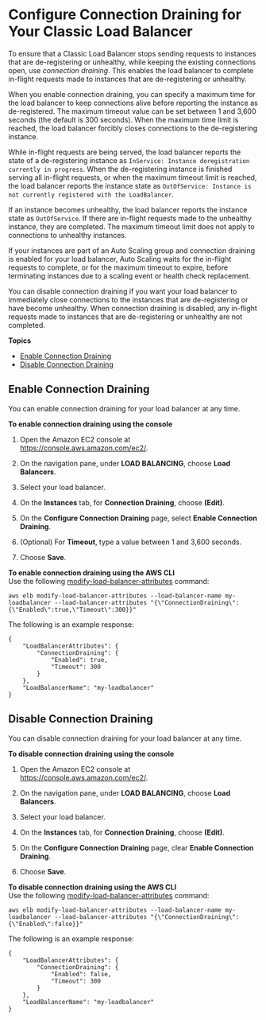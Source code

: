 # Configure Connection Draining for Your Classic Load Balancer<a name="config-conn-drain"></a>

To ensure that a Classic Load Balancer stops sending requests to instances that are de\-registering or unhealthy, while keeping the existing connections open, use *connection draining*\. This enables the load balancer to complete in\-flight requests made to instances that are de\-registering or unhealthy\.

When you enable connection draining, you can specify a maximum time for the load balancer to keep connections alive before reporting the instance as de\-registered\. The maximum timeout value can be set between 1 and 3,600 seconds \(the default is 300 seconds\)\. When the maximum time limit is reached, the load balancer forcibly closes connections to the de\-registering instance\.

While in\-flight requests are being served, the load balancer reports the state of a de\-registering instance as `InService: Instance deregistration currently in progress`\. When the de\-registering instance is finished serving all in\-flight requests, or when the maximum timeout limit is reached, the load balancer reports the instance state as `OutOfService: Instance is not currently registered with the LoadBalancer`\.

If an instance becomes unhealthy, the load balancer reports the instance state as `OutOfService`\. If there are in\-flight requests made to the unhealthy instance, they are completed\. The maximum timeout limit does not apply to connections to unhealthy instances\.

If your instances are part of an Auto Scaling group and connection draining is enabled for your load balancer, Auto Scaling waits for the in\-flight requests to complete, or for the maximum timeout to expire, before terminating instances due to a scaling event or health check replacement\.

You can disable connection draining if you want your load balancer to immediately close connections to the instances that are de\-registering or have become unhealthy\. When connection draining is disabled, any in\-flight requests made to instances that are de\-registering or unhealthy are not completed\.

**Topics**
+ [Enable Connection Draining](#enable-conn-drain)
+ [Disable Connection Draining](#disable-conn-drain)

## Enable Connection Draining<a name="enable-conn-drain"></a>

You can enable connection draining for your load balancer at any time\.

**To enable connection draining using the console**

1. Open the Amazon EC2 console at [https://console\.aws\.amazon\.com/ec2/](https://console.aws.amazon.com/ec2/)\.

1. On the navigation pane, under **LOAD BALANCING**, choose **Load Balancers**\.

1. Select your load balancer\.

1. On the **Instances** tab, for **Connection Draining**, choose **\(Edit\)**\.

1. On the **Configure Connection Draining** page, select **Enable Connection Draining**\.

1. \(Optional\) For **Timeout**, type a value between 1 and 3,600 seconds\.

1. Choose **Save**\.

**To enable connection draining using the AWS CLI**  
Use the following [modify\-load\-balancer\-attributes](http://docs.aws.amazon.com/cli/latest/reference/elb/modify-load-balancer-attributes.html) command:

```
aws elb modify-load-balancer-attributes --load-balancer-name my-loadbalancer --load-balancer-attributes "{\"ConnectionDraining\":{\"Enabled\":true,\"Timeout\":300}}"
```

The following is an example response:

```
{
    "LoadBalancerAttributes": {
        "ConnectionDraining": {
            "Enabled": true, 
            "Timeout": 300
        }
    }, 
    "LoadBalancerName": "my-loadbalancer"
}
```

## Disable Connection Draining<a name="disable-conn-drain"></a>

You can disable connection draining for your load balancer at any time\.

**To disable connection draining using the console**

1. Open the Amazon EC2 console at [https://console\.aws\.amazon\.com/ec2/](https://console.aws.amazon.com/ec2/)\.

1. On the navigation pane, under **LOAD BALANCING**, choose **Load Balancers**\.

1. Select your load balancer\.

1. On the **Instances** tab, for **Connection Draining**, choose **\(Edit\)**\.

1. On the **Configure Connection Draining** page, clear **Enable Connection Draining**\.

1. Choose **Save**\.

**To disable connection draining using the AWS CLI**  
Use the following [modify\-load\-balancer\-attributes](http://docs.aws.amazon.com/cli/latest/reference/elb/modify-load-balancer-attributes.html) command:

```
aws elb modify-load-balancer-attributes --load-balancer-name my-loadbalancer --load-balancer-attributes "{\"ConnectionDraining\":{\"Enabled\":false}}"
```

The following is an example response:

```
{
    "LoadBalancerAttributes": {
        "ConnectionDraining": {
            "Enabled": false, 
            "Timeout": 300
        }
    }, 
    "LoadBalancerName": "my-loadbalancer"
}
```